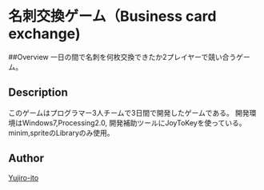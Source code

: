 名刺交換ゲーム（Business card exchange)
====

##Overview
一日の間で名刺を何枚交換できたか2プレイヤーで競い合うゲーム。

## Description
このゲームはプログラマー3人チームで3日間で開発したゲームである。
開発環境はWindows7,Processing2.0,
開発補助ツールにJoyToKeyを使っている。
minim,spriteのLibraryのみ使用。

## Author
[Yujiro-ito](https://github.com/Yujiro-Ito)
